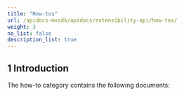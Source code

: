 ```yaml
---
title: "How-tos"
url: /apidocs-mxsdk/apidocs/extensibility-api/how-tos/
weight: 3
no_list: false
description_list: true
---
```


## 1 Introduction

The how-to category contains the following documents:
